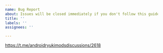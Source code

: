 ```yaml
---
name: Bug Report
about: Issues will be closed immediately if you don't follow this guide
title: ''
labels: ''
assignees: ''

---
```


https://t.me/androidryukimodsdiscussions/2618
